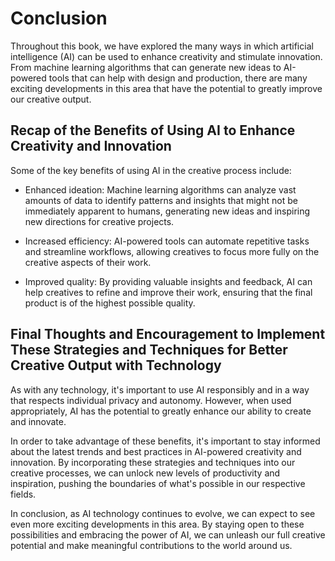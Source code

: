 # Conclusion

Throughout this book, we have explored the many ways in which artificial intelligence (AI) can be used to enhance creativity and stimulate innovation. From machine learning algorithms that can generate new ideas to AI-powered tools that can help with design and production, there are many exciting developments in this area that have the potential to greatly improve our creative output.

Recap of the Benefits of Using AI to Enhance Creativity and Innovation
----------------------------------------------------------------------

Some of the key benefits of using AI in the creative process include:

* Enhanced ideation: Machine learning algorithms can analyze vast amounts of data to identify patterns and insights that might not be immediately apparent to humans, generating new ideas and inspiring new directions for creative projects.

* Increased efficiency: AI-powered tools can automate repetitive tasks and streamline workflows, allowing creatives to focus more fully on the creative aspects of their work.

* Improved quality: By providing valuable insights and feedback, AI can help creatives to refine and improve their work, ensuring that the final product is of the highest possible quality.

Final Thoughts and Encouragement to Implement These Strategies and Techniques for Better Creative Output with Technology
------------------------------------------------------------------------------------------------------------------------

As with any technology, it's important to use AI responsibly and in a way that respects individual privacy and autonomy. However, when used appropriately, AI has the potential to greatly enhance our ability to create and innovate.

In order to take advantage of these benefits, it's important to stay informed about the latest trends and best practices in AI-powered creativity and innovation. By incorporating these strategies and techniques into our creative processes, we can unlock new levels of productivity and inspiration, pushing the boundaries of what's possible in our respective fields.

In conclusion, as AI technology continues to evolve, we can expect to see even more exciting developments in this area. By staying open to these possibilities and embracing the power of AI, we can unleash our full creative potential and make meaningful contributions to the world around us.